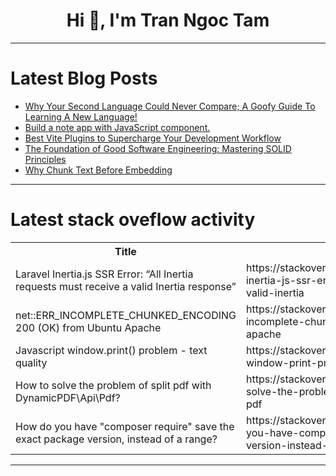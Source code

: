 <h1 align="center">Hi 👋, I'm Tran Ngoc Tam</h1>

---

# Latest Blog Posts 
<!-- BLOG-POST-LIST:START -->
- [Why Your Second Language Could Never Compare; A Goofy Guide To Learning A New Language!](https://dev.to/madison_tolentino_d23fca7/why-your-second-language-could-never-compare-a-goofy-guide-to-learning-a-new-language-41p0)
- [Build a note app with JavaScript component.](https://dev.to/codingnninja/build-a-note-app-with-javascript-component-2b01)
- [Best Vite Plugins to Supercharge Your Development Workflow](https://dev.to/codeparrot/best-vite-plugins-to-supercharge-your-development-workflow-132p)
- [The Foundation of Good Software Engineering: Mastering SOLID Principles](https://dev.to/fidaa_mahboob_839e6aa0274/the-foundation-of-good-software-engineering-mastering-solid-principles-3i79)
- [Why Chunk Text Before Embedding](https://dev.to/tak089/why-chunk-text-before-embedding-3bp8)
<!-- BLOG-POST-LIST:END -->

---

# Latest stack oveflow activity
<table>
  <tr><th>Title</th><th>Link</th></tr>
  <!-- STACKOVERFLOW:START --><tr><td>Laravel Inertia.js SSR Error: “All Inertia requests must receive a valid Inertia response”</td><td>https://stackoverflow.com/questions/79272210/laravel-inertia-js-ssr-error-all-inertia-requests-must-receive-a-valid-inertia</td></tr><tr><td>net::ERR_INCOMPLETE_CHUNKED_ENCODING 200 &lpar;OK&rpar; from Ubuntu Apache</td><td>https://stackoverflow.com/questions/79272137/neterr-incomplete-chunked-encoding-200-ok-from-ubuntu-apache</td></tr><tr><td>Javascript window.print&lpar;&rpar; problem - text quality</td><td>https://stackoverflow.com/questions/79272069/javascript-window-print-problem-text-quality</td></tr><tr><td>How to solve the problem of split pdf with DynamicPDF\Api\Pdf?</td><td>https://stackoverflow.com/questions/79271817/how-to-solve-the-problem-of-split-pdf-with-dynamicpdf-api-pdf</td></tr><tr><td>How do you have &quot;composer require&quot; save the exact package version, instead of a range?</td><td>https://stackoverflow.com/questions/79271807/how-do-you-have-composer-require-save-the-exact-package-version-instead-of-a</td></tr><!-- STACKOVERFLOW:END -->
</table>

---


